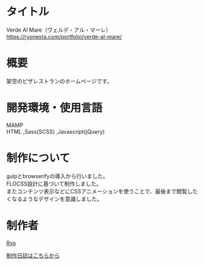 # タイトル
Verde Al Mare（ヴェルデ・アル・マーレ）
<br>
https://ryonexta.com/portfolio/verde-al-mare/

# 概要
架空のピザレストランのホームページです。

# 開発環境・使用言語
MAMP
<br>
HTML ,Sass(SCSS) ,Javascript(jQuery)

# 制作について
gulpとbrowserifyの導入から行いました。
<br>
FLOCSS設計に基づいて制作しました。
<br>
またコンテンツ表示などにCSSアニメーションを使うことで、最後まで閲覧したくなるようなデザインを意識しました。

# 制作者
[Ryo](https://github.com/Ryo-the-Dog/)<br>

[制作日誌はこちらから](https://ryonexta.com/%e3%83%ac%e3%82%b9%e3%83%88%e3%83%a9%e3%83%b3%e3%81%ae%e3%83%9b%e3%83%bc%e3%83%a0%e3%83%9a%e3%83%bc%e3%82%b8%e5%88%b6%e4%bd%9c%e5%b7%a5%e7%a8%8b%e3%83%bchtml%e9%83%a8%e4%b8%8a%e7%b4%9a%e3%82%a2)
